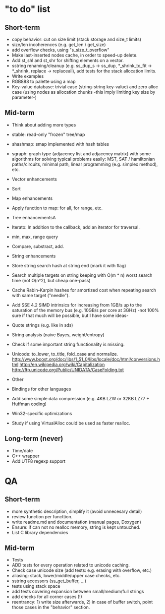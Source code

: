 "to do" list
===

Short-term
---

* copy behavior: cut on size limit (stack storage and size_t limits)
* size/len incoherences (e.g. get_len / get_size)
* add overflow checks, using "s_size_t_overflow"
* Make last-inserted nodes cache, in order to speed-up delete.
* Add st_shl and st_shr for shifting elements on a vector.
* sstring renaming/cleanup (e.g. ss_dup_s -> ss_dup, *_shrink_to_fit -> *_shrink, replace -> replaceall), add tests for the stack allocation limits.
* Write examples
 * RGB888 to palette using a map
 * Key-value database: trivial case (string-string key-value) and zero alloc case (using nodes as allocation chunks -this imply limiting key size by parameter-)

Mid-term
---

* Think about adding more types
 * stable: read-only "frozen" tree/map
 * shashmap: smap implemented with hash tables
 * sgraph: graph type (adjacency list and adjacency matrix) with some algorithms for solving typical problems easily: MST, SAT / hamiltonian paths/circuits, minimal path, linear programming (e.g. simplex method), etc.
* Vector enhancements
 * Sort
* Map enhancements
 * Apply function to map: for all, for range, etc.
* Tree enhancementsA
 * Iterato: In addition to the callback, add an iterator for traversal.
 * min, max, range query
 * Compare, substract, add.

* String enhancements
 * Store string search hash at string end (mark it with flag)
 * Search multiple targets on string keeping with O(m * n) worst search time (not O(n^2), but cheap one-pass)
 * Cache Rabin-Karpin hashes for amortized cost when repeating search with same target ("needle").
 * Add SSE 4.2 SIMD intrinsics for increasing from 1GB/s up to the saturation of the memory bus (e.g. 10GB/s per core at 3GHz) \-not 100% sure if that much will be possible, but I have some ideas\-
 * Quote strings (e.g. like in sds)
 * String analysis (naive Bayes, weight/entropy)
 * Check if some important string functionality is missing.
 * Unicode: to_lower, to_title, fold_case and normalize. http://www.boost.org/doc/libs/1_51_0/libs/locale/doc/html/conversions.html http://en.wikipedia.org/wiki/Capitalization http://ftp.unicode.org/Public/UNIDATA/CaseFolding.txt
* Other
 * Bindings for other languages
* Add some simple data compression (e.g. 4KB LZW or 32KB LZ77 + Huffman coding)
* Win32-specific optimizations
 * Study if using VirtualAlloc could be used as faster realloc.

Long-term (never)
---

* Time/date
* C++ wrapper
* Add UTF8 regexp support

QA
===

Short-term
---

* more synthetic description, simplify it (avoid unnecesary detail)
* review function per functtion.
* write readme.md and documentation (manual pages, Doxygen)
* Ensure: if can not no realloc memory, string is kept untouched.
* List C library dependencies

Mid-term
---

* Tests
 * ADD tests for every operation related to unicode caching.
 *  Check case unicode size (add tests: e.g. erasing with overflow, etc.)
 * aliasing: stack, lower/middle/upper case checks, etc.
 * sstring accessors (ss_get_buffer, ...)
 * tests using stack space
 * add tests covering expansion between small/medium/full strings
 * add checks for all corner cases (!)
 * reentrancy: 1) write size afterwards, 2) in case of buffer switch, point those cases in the "behavior" section.

